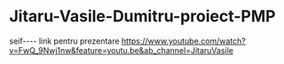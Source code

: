 # Jitaru-Vasile-Dumitru-proiect-PMP
seif----
link pentru prezentare https://www.youtube.com/watch?v=FwQ_9Nwj1nw&feature=youtu.be&ab_channel=JitaruVasile
